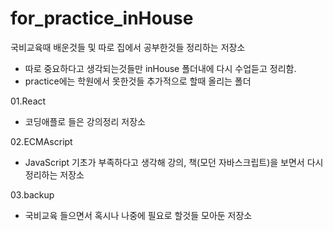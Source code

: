 # for_practice_inHouse

국비교육때 배운것들 및 따로 집에서 공부한것들 정리하는 저장소

- 따로 중요하다고 생각되는것들만 inHouse 폴더내에 다시 수업듣고 정리함.
- practice에는 학원에서 못한것들 추가적으로 할때 올리는 폴더

01.React

- 코딩애플로 들은 강의정리 저장소

02.ECMAscript

- JavaScript 기초가 부족하다고 생각해 강의, 책(모던 자바스크립트)을 보면서 다시 정리하는 저장소

03.backup

- 국비교육 들으면서 혹시나 나중에 필요로 할것들 모아둔 저장소
